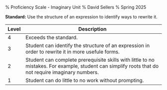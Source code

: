 % Proficiency Scale - Imaginary Unit
% David Sellers
% Spring 2025

**Standard:** Use the structure of an expression to identify ways to rewrite it.

| Level | Description                                                                                                                                         |
| ----- | --------------------------------------------------------------------------------------------------------------------------------------------------- |
| 4     | Exceeds the standard.                                                                                                                               |
| 3     | Student can identify the structure of an expression in order to rewrite it in more usefule forms.                                                   |
| 2     | Student can complete prerequisite skills with little to no mistakes. For example, student can simplify roots that do not require imaginary numbers. |
| 1     | Student can do little to no work without prompting.                                                                                                 |
